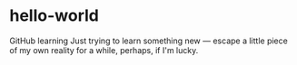 # hello-world
GitHub learning
Just trying to learn something new — escape a little piece of my own reality for a while, perhaps, if I'm lucky.
